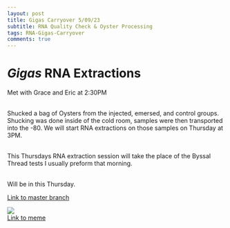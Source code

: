```yaml
---
layout: post
title: Gigas Carryover 5/09/23
subtitle: RNA Quality Check & Oyster Processing
tags: RNA-Gigas-Carryover
comments: true
---
```


# *Gigas* RNA Extractions
Met with Grace and Eric at 2:30PM

<br> Shucked a bag of Oysters from the injected, emersed, and control groups. Shucking was done inside of the cold room, samples were then transported into the -80. We will start RNA extractions on those samples on Thursday at 3PM.

<br> This Thursdays RNA extraction session will take the place of the Byssal Thread tests I usually preform that morning.

<br> Will be in this Thursday.

[Link to master branch](https://github.com/mattgeorgephd/PSMFC-mytilus-byssus-pilot)

![](https://scontent-sea1-1.xx.fbcdn.net/v/t1.18169-9/22788797_1337402803054493_7504643306149021967_n.jpg?stp=cp0_dst-jpg_e15_q65_s320x320&_nc_cat=103&ccb=1-7&_nc_sid=110474&_nc_ohc=96Dp9V3PAawAX86aqdp&_nc_ht=scontent-sea1-1.xx&oh=00_AfDv59ZIPQWufw9ib5pbylKMs23CayXy_LqovQZI8jAw-g&oe=64829910)
<br> [Link to meme](https://m.facebook.com/bowensisland/posts/1337402833054490/)
